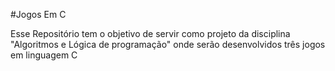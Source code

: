 #Jogos Em C

Esse Repositório tem o objetivo de servir como projeto da disciplina "Algoritmos e Lógica de programação" onde serão desenvolvidos três jogos em linguagem C
